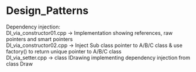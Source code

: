 # Design_Patterns
Dependency injection:<br/>
DI_via_constructor01.cpp ->  Implementation showing references, raw pointers and smart pointers<br/>
DI_via_constructor02.cpp -> Inject Sub class pointer to A/B/C class & use factory() to return unique pointer to A/B/C class<br/>
DI_via_setter.cpp -> class IDrawing implementing dependency injection from class Draw<br/>
